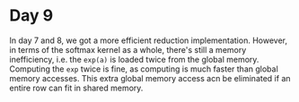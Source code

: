 # Day 9

In day 7 and 8, we got a more efficient reduction implementation. However, in terms of the softmax kernel as a whole, there's still a memory inefficiency, i.e. the `exp(a)` is loaded twice from the global memory. Computing the `exp` twice is fine, as computing is much faster than global memory accesses. This extra global memory access acn be eliminated if an entire row can fit in shared memory.

